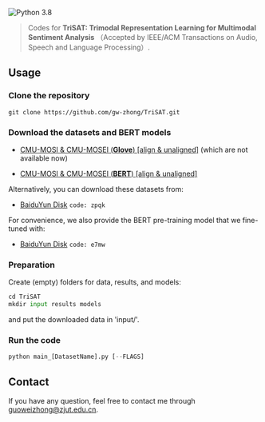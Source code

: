 ![Python 3.8](https://img.shields.io/badge/python-3.8-green)

>Codes for **TriSAT: Trimodal Representation Learning for Multimodal Sentiment Analysis** （Accepted by IEEE/ACM Transactions on Audio, Speech and Language Processing）.

## Usage
### Clone the repository
    git clone https://github.com/gw-zhong/TriSAT.git
### Download the datasets and BERT models
+ [CMU-MOSI & CMU-MOSEI (**Glove**) [align & unaligned]](http://immortal.multicomp.cs.cmu.edu/raw_datasets/processed_data/) (which are not available now)

+ [CMU-MOSI & CMU-MOSEI (**BERT**) [align & unaligned]](https://github.com/thuiar/MMSA)

Alternatively, you can download these datasets from:
- [BaiduYun Disk](https://pan.baidu.com/s/16UcDXgwmq9kxHf6ziJcChw) ```code: zpqk```

For convenience, we also provide the BERT pre-training model that we fine-tuned with:

- [BaiduYun Disk](https://pan.baidu.com/s/12zhRpTEx5589Bmo0OAF5cg) ```code: e7mw```

### Preparation
Create (empty) folders for data, results, and models:
 ```python
cd TriSAT
 mkdir input results models
```
and put the downloaded data in 'input/'.

### Run the code
 ```python
python main_[DatasetName].py [--FLAGS]
 ```

## Contact
If you have any question, feel free to contact me through [guoweizhong@zjut.edu.cn](guoweizhong@zjut.edu.cn).
